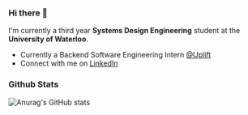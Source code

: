 ### Hi there 👋

I'm currently a third year **Systems Design Engineering** student at the **University of Waterloo**.
- Currently a Backend Software Engineering Intern [@Uplift](http://uplift.com/)
- Connect with me on [LinkedIn](https://www.linkedin.com/in/loganseu/)

### Github Stats 
![Anurag's GitHub stats](https://github-readme-stats.vercel.app/api?username=loganseu&show_icons=true&theme=github_dark&count_private=true)
